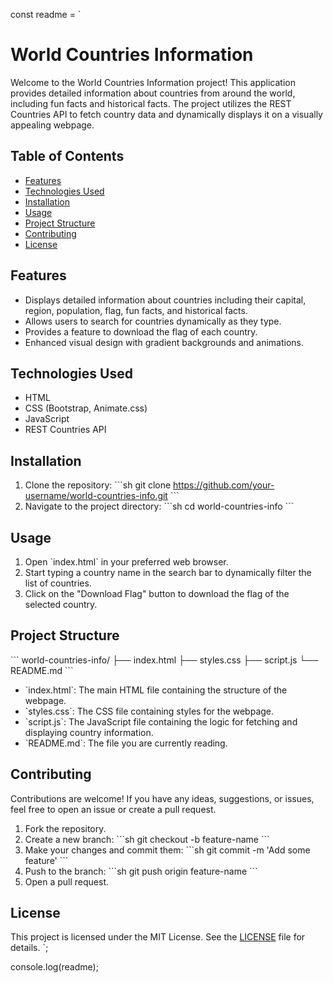 const readme = `
# World Countries Information

Welcome to the World Countries Information project! This application provides detailed information about countries from around the world, including fun facts and historical facts. The project utilizes the REST Countries API to fetch country data and dynamically displays it on a visually appealing webpage.

## Table of Contents

- [Features](#features)
- [Technologies Used](#technologies-used)
- [Installation](#installation)
- [Usage](#usage)
- [Project Structure](#project-structure)
- [Contributing](#contributing)
- [License](#license)

## Features

- Displays detailed information about countries including their capital, region, population, flag, fun facts, and historical facts.
- Allows users to search for countries dynamically as they type.
- Provides a feature to download the flag of each country.
- Enhanced visual design with gradient backgrounds and animations.

## Technologies Used

- HTML
- CSS (Bootstrap, Animate.css)
- JavaScript
- REST Countries API

## Installation

1. Clone the repository:
   \`\`\`sh
   git clone https://github.com/your-username/world-countries-info.git
   \`\`\`
2. Navigate to the project directory:
   \`\`\`sh
   cd world-countries-info
   \`\`\`

## Usage

1. Open \`index.html\` in your preferred web browser.
2. Start typing a country name in the search bar to dynamically filter the list of countries.
3. Click on the "Download Flag" button to download the flag of the selected country.

## Project Structure

\`\`\`
world-countries-info/
├── index.html
├── styles.css
├── script.js
└── README.md
\`\`\`

- \`index.html\`: The main HTML file containing the structure of the webpage.
- \`styles.css\`: The CSS file containing styles for the webpage.
- \`script.js\`: The JavaScript file containing the logic for fetching and displaying country information.
- \`README.md\`: The file you are currently reading.

## Contributing

Contributions are welcome! If you have any ideas, suggestions, or issues, feel free to open an issue or create a pull request.

1. Fork the repository.
2. Create a new branch:
   \`\`\`sh
   git checkout -b feature-name
   \`\`\`
3. Make your changes and commit them:
   \`\`\`sh
   git commit -m 'Add some feature'
   \`\`\`
4. Push to the branch:
   \`\`\`sh
   git push origin feature-name
   \`\`\`
5. Open a pull request.

## License

This project is licensed under the MIT License. See the [LICENSE](LICENSE) file for details.
`;

console.log(readme);
